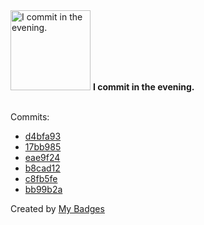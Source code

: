 <img src="https://github.com/my-badges/my-badges/blob/master/src/all-badges/time-of-commit/evening-commits.png?raw=true" alt="I commit in the evening." title="I commit in the evening." width="128">
<strong>I commit in the evening.</strong>
<br><br>

Commits:

- <a href="https://github.com/spectrocloud-labs/validator-plugin-kubescape/commit/d4bfa93c7213ac1503d4c64664d1127f1a339dbd">d4bfa93</a>
- <a href="https://github.com/spectrocloud-labs/validator-plugin-kubescape/commit/17bb98524ac357dd64464a8bca38d6ae10a07a97">17bb985</a>
- <a href="https://github.com/spectrocloud-labs/validator-plugin-kubescape/commit/eae9f24de26a034323012cd39cd88b7462673fc9">eae9f24</a>
- <a href="https://github.com/spectrocloud-labs/validator-plugin-kubescape/commit/b8cad123b9164260c55b6015cb1c7518a2b56719">b8cad12</a>
- <a href="https://github.com/spectrocloud-labs/validator-plugin-kubescape/commit/c8fb5fe61be371c218e5d83c0e00d684cdb066e3">c8fb5fe</a>
- <a href="https://github.com/spectrocloud-labs/validator-plugin-kubescape/commit/bb99b2a309270370fb30654fae30536e96248e88">bb99b2a</a>


Created by <a href="https://github.com/my-badges/my-badges">My Badges</a>